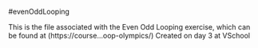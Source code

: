 #evenOddLooping

This is the file associated with the Even Odd Looping exercise, which can be found at (https://course...oop-olympics/)
Created on day 3 at VSchool